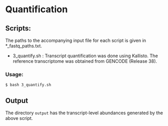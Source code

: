 # Quantification

## Scripts:

The paths to the accompanying input file for each script is given in *_fastq_paths.txt.

- 3_quantify.sh : Transcript quantification was done using Kallisto. The reference transcriptome was obtained from GENCODE (Release 38).

### Usage:

```
$ bash 3_quantify.sh
```

## Output

The directory ```output``` has the transcript-level abundances generated by the above script. 